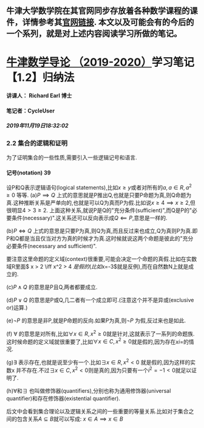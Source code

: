 牛津大学数学院在其官网同步存放着各种数学课程的课件，详情参考其[官网链接](https://courses.maths.ox.ac.uk/node/43812).
本文以及可能会有的今后的一个系列，就是对上述内容阅读学习所做的笔记。
-------------------------------------------------------------------------


# [牛津数学导论 （2019-2020）](https://courses.maths.ox.ac.uk/node/view_material/45954)学习笔记【1.2】归纳法

#### 讲课人： Richard Earl 博士
#### 笔记者：CycleUser
##### 2019年11月19日18:32:02


### 2.2 集合的逻辑和证明

为了证明集合的一些性质,需要引入一些逻辑记号和语言.

#### 记号(notation) 39
设P和Q表示逻辑语句(logical statements),比如$x\ge y$或者对所有的$a,a\in R,a^2\ge 0$ 等等.
(a)$P \implies Q$
上式的意思就是P推出Q,也就是只要P命题为真,则Q命题为真.这种推断关系是严单向的,也就是可以Q为真而P为假.比如说$x\ge 4\implies x\ge 2$,但很明显$4>3\ge 2$.
上面这种关系,就说P是Q的"充分条件(sufficient)",而Q是P的"必要条件(necessary)".这关系还可以反向表示成$Q \impliedby P$,意思是一样的.

(b)$P \iff Q$
上式的意思是只要P为真,则Q为真,而且反过来也成立,Q为真则P为真.即P和Q都是当且仅当对方为真的时候才为真.这时候就说这两个命题是彼此的"充分必要条件(necessary and sufficient)".

要注意这里命题的定义域(context)很重要,可能会决定一个命题的真假.比如在实数域R里面$ x > 2 \iff x^2 > 4 $是假的(比如$x=-3$就是反例),而在自然数N上就是成立的.

(c)$P\wedge Q$ 的意思是P且Q,两者都要成立.

(d)$P \vee Q$ 的意思是P或Q,几二者有一个成立即可.(注意这个并不是异或(exclusive or)运算.)

(e)$\neg P$ 的意思是非P,就是P命题的反向.如果P为真,则$\neg P$ 为假,反过来也是如此.

(f) $\forall$ 的意思是对所有,比如$\forall x \in R, x^2\ge 0$就是针对,这就表示了一系列的命题族.这时候命题的定义域就很重要了,比如$\forall x\in C, x^2\ge 0$就是假的,因为存在$xi=$的情况.

(g)$\exists$ 表示存在,也就是说至少有一个.比如$\exists x \in R, x^2 < 0$ 就是假的,因为这样的实数x 并不存在.不过$\exists x\in C, x^2< 0$则是真的,因为只要有一个$i^2 =-1<0$就足以证明了.

(h)$\forall$和$\exists$ 也叫做修饰器(quantifiers),分别也称为通用修饰器(universal quantifier)和存在修饰器(existential quantifier).

后文中会看到集合理论以及逻辑关系之间的一些重要的等量关系.比如对于集合之间的包含关系$A\subseteq B$就可以写成:
$x\in A \implies x\in B$

